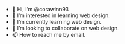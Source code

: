 - 👋 Hi, I’m @corawinn93
- 👀 I’m interested in learning web design.
- 🌱 I’m currently learning web design.
- 💞️ I’m looking to collaborate on web design.
- 📫 How to reach me by email.

<!---
corawinn93/corawinn93 is a ✨ special ✨ repository because its `README.md` (this file) appears on your GitHub profile.
You can click the Preview link to take a look at your changes.
--->
